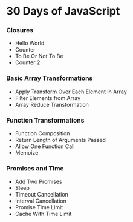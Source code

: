 # 30 Days of JavaScript

### Closures
 - Hello World
 - Counter
 - To Be Or Not To Be
 - Counter 2


### Basic Array Transformations
 - Apply Transform Over Each Element in Array
 - Filter Elements from Array
 - Array Reduce Transformation

### Function Transformations
 - Function Composition
 - Return Length of Arguments Passed
 - Allow One Function Call
 - Memoize

### Promises and Time
 - Add Two Promises
 - Sleep
 - Timeout Cancellation
 - Interval Cancellation
 - Promise Time Limit
 - Cache With Time Limit

